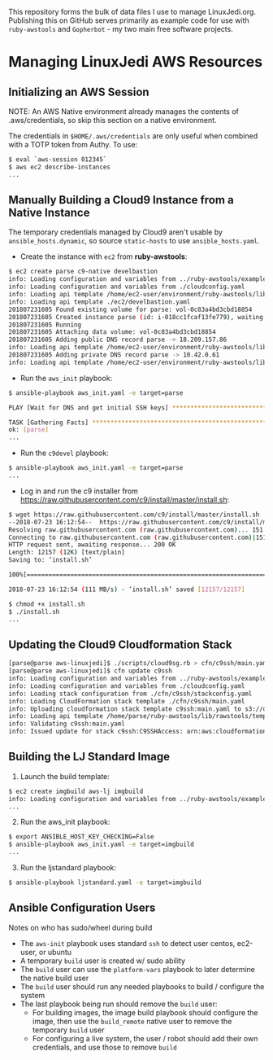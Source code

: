 This repository forms the bulk of data files I use to manage LinuxJedi.org. Publishing this on GitHub serves primarily as example code for use with `ruby-awstools` and `Gopherbot` - my two main free software projects.

# Managing LinuxJedi AWS Resources

## Initializing an AWS Session

NOTE: An AWS Native environment already manages the contents of .aws/credentials, so skip this section on a native environment.

The credentials in `$HOME/.aws/credentials` are only useful when combined with
a TOTP token from Authy. To use:

```bash
$ eval `aws-session 012345`
$ aws ec2 describe-instances
...
```

## Manually Building a Cloud9 Instance from a Native Instance

The temporary credentials managed by Cloud9 aren't usable by `ansible_hosts.dynamic`, so source `static-hosts` to use `ansible_hosts.yaml`.

* Create the instance with `ec2` from **ruby-awstools**:
```bash
$ ec2 create parse c9-native develbastion
info: Loading configuration and variables from ../ruby-awstools/examples/ReferenceArchitecture/cloudconfig.yaml
info: Loading configuration and variables from ./cloudconfig.yaml
info: Loading api template /home/ec2-user/environment/ruby-awstools/lib/rawstools/templates/ec2/ec2.yaml
info: Loading api template ./ec2/develbastion.yaml
201807231605 Found existing volume for parse: vol-0c83a4bd3cbd18854
201807231605 Created instance parse (id: i-018cc1fcaf13fe779), waiting for it to enter state running ...
201807231605 Running
201807231605 Attaching data volume: vol-0c83a4bd3cbd18854
201807231605 Adding public DNS record parse -> 18.209.157.86
info: Loading api template /home/ec2-user/environment/ruby-awstools/lib/rawstools/templates/route53/arec.yaml
201807231605 Adding private DNS record parse -> 10.42.0.61
info: Loading api template /home/ec2-user/environment/ruby-awstools/lib/rawstools/templates/route53/arec.yaml
```

* Run the `aws_init` playbook:
```bash
$ ansible-playbook aws_init.yaml -e target=parse

PLAY [Wait for DNS and get initial SSH keys] ******************************************************************************************

TASK [Gathering Facts] ****************************************************************************************************************
ok: [parse]
...
```

* Run the `c9devel` playbook:
```bash
$ ansible-playbook aws_init.yaml -e target=parse
...
```

* Log in and run the c9 installer from https://raw.githubusercontent.com/c9/install/master/install.sh:
```bash
$ wget https://raw.githubusercontent.com/c9/install/master/install.sh
--2018-07-23 16:12:54--  https://raw.githubusercontent.com/c9/install/master/install.sh
Resolving raw.githubusercontent.com (raw.githubusercontent.com)... 151.101.32.133
Connecting to raw.githubusercontent.com (raw.githubusercontent.com)|151.101.32.133|:443... connected.
HTTP request sent, awaiting response... 200 OK
Length: 12157 (12K) [text/plain]
Saving to: ‘install.sh’

100%[=============================================================================================>] 12,157      --.-K/s   in 0s

2018-07-23 16:12:54 (111 MB/s) - ‘install.sh’ saved [12157/12157]

$ chmod +x install.sh
$ ./install.sh
...
```

## Updating the Cloud9 Cloudformation Stack

```bash
[parse@parse aws-linuxjedi]$ ./scripts/cloud9sg.rb > cfn/c9ssh/main.yaml
[parse@parse aws-linuxjedi]$ cfn update c9ssh
info: Loading configuration and variables from ../ruby-awstools/examples/ReferenceArchitecture/cloudconfig.yaml
info: Loading configuration and variables from ./cloudconfig.yaml
info: Loading stack configuration from ./cfn/c9ssh/stackconfig.yaml
info: Loading CloudFormation stack template ./cfn/c9ssh/main.yaml
info: Uploading cloudformation stack template c9ssh:main.yaml to s3://org.linuxjedi.raws/C9SSHAccess/main.yaml
info: Loading api template /home/parse/ruby-awstools/lib/rawstools/templates/s3/cfnput.yaml
info: Validating c9ssh:main.yaml
info: Issued update for stack c9ssh:C9SSHAccess: arn:aws:cloudformation:us-east-1:333970265527:stack/C9SSHAccess/ce022ae0-f16c-11e7-ab5b-500c217b26c6
```

## Building the LJ Standard Image

 1. Launch the build template:
```bash
$ ec2 create imgbuild aws-lj imgbuild
info: Loading configuration and variables from ../ruby-awstools/examples/ReferenceArchitecture/cloudconfig.yaml
...
```
2. Run the aws_init playbook:
```bash
$ export ANSIBLE_HOST_KEY_CHECKING=False
$ ansible-playbook aws_init.yaml -e target=imgbuild
...
```
3. Run the ljstandard playbook:
```bash
$ ansible-playbook ljstandard.yaml -e target=imgbuild
```

## Ansible Configuration Users

Notes on who has sudo/wheel during build
* The `aws-init` playbook uses standard `ssh` to detect user centos, ec2-user, or ubuntu
* A temporary `build` user is created w/ sudo ability
* The `build` user can use the `platform-vars` playbook to later determine the native build user
* The `build` user should run any needed playbooks to build / configure the system
* The last playbook being run should remove the `build` user:
    * For building images, the image build playbook should configure the image, then use the `build_remote` native user to remove the temporary `build` user
    * For configuring a live system, the user / robot should add their own credentials, and use those to remove `build`